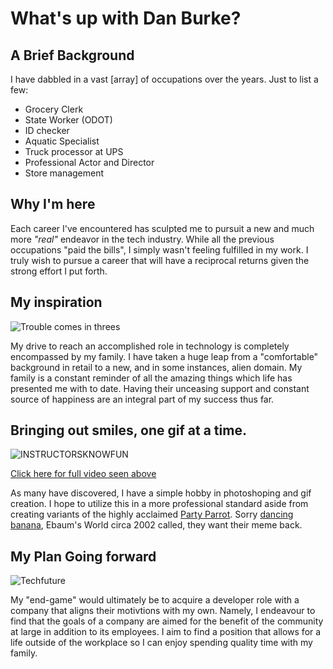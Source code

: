 #    What's up with Dan Burke?

##   **A Brief Background** 
 I have dabbled in a vast [array] of occupations over the years. 
 Just to list a few:
- Grocery Clerk
- State Worker (ODOT)
- ID checker 
- Aquatic Specialist
- Truck processor at UPS
- Professional Actor and Director
- Store management
    
## **Why I'm here** 
   
 Each career I've encountered has sculpted me to pursuit a new and much more 
 _"real"_ endeavor in the tech industry. While all the previous occupations 
 "paid the bills", I simply wasn't feeling fulfilled in my work. 
 I truly wish to pursue a career that will have a reciprocal returns 
 given the strong effort I put forth.

    
## **My inspiration**

![Trouble comes in threes ](https://image.ibb.co/b2wt2J/theboys.jpg)
  
  My drive to reach an accomplished role in technology is completely encompassed by my family. I have taken a huge leap from a "comfortable" background in retail to a new, and in some instances, alien domain. My family is a constant reminder of all the amazing things which life has presented me with to date. Having their unceasing support and constant source of happiness are an integral part of my success thus far. 
    
## **Bringing out smiles, one gif at a time.**

![INSTRUCTORSKNOWFUN](https://media.giphy.com/media/d7nDMLQFk9Ag3sNTru/giphy.gif)

[Click here for full video seen above](https://www.youtube.com/embed/KLTJgZFI-HU)

As many have discovered, I have a simple hobby in photoshoping and gif creation. I hope to utilize this in a more professional standard aside from creating variants of the highly acclaimed [Party Parrot](http://cultofthepartyparrot.com/). 
Sorry [dancing banana](http://knowyourmeme.com/memes/peanut-butter-jelly-time), Ebaum's World circa 2002 called, they want their meme back.

## My Plan Going forward
![Techfuture](https://image.ibb.co/m5Tney/240_F_61564900_k_Jrw0_OHw_ZU35q6olf4_Q0_VKbig6_T4r5_SR.jpg)

My "end-game" would ultimately be to acquire a developer role with a company that aligns their motivtions with my own. Namely, I endeavour to find that the goals of a company are aimed for the benefit of the community at large in addition to its employees. I aim to find a position that allows for a life outside of the workplace so I can enjoy spending quality time with my family. 
